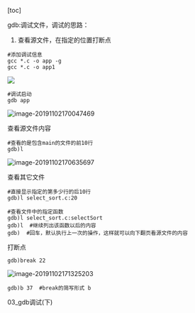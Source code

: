 [toc]

gdb:调试文件，调试的思路：

1. 查看源文件，在指定的位置打断点

```shell
#添加调试信息
gcc *.c -o app -g
gcc *.c -o app1
```

![](/Users/chenyansong/Documents/note/images/c_languge/image-20191102165753909.png)

```shell
#调试启动
gdb app

```

![image-20191102170047469](/Users/chenyansong/Documents/note/images/c_languge/image-20191102170047469.png)

查看源文件内容

```shell
#查看的是包含main的文件的前10行
gdb)l
```



![image-20191102170635697](/Users/chenyansong/Documents/note/images/c_languge/image-20191102170635697.png)

查看其它文件

```shell
#直接显示指定的第多少行的后10行
gdb)l select_sort.c:20

#查看文件中的指定函数
gdb)l select_sort.c:selectSort
gdb)l  #继续列出该函数以后的内容
gdb)  #回车，默认执行上一次的操作，这样就可以向下翻页看源文件的内容
```

打断点

```shell
gdb)break 22
```

![image-20191102171325203](/Users/chenyansong/Documents/note/images/c_languge/image-20191102171325203.png)

```shell
gdb)b 37  #break的简写形式 b

```

03_gdb调试(下)
